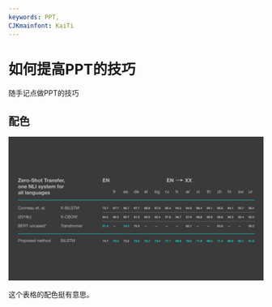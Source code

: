 ```yaml
---
keywords: PPT,
CJKmainfont: KaiTi
---
```


# 如何提高PPT的技巧

随手记点做PPT的技巧

## 配色

[![CodeBlog_LanguagesXNLI_v2.png](./Resources/img/CodeBlog_LanguagesXNLI_v2.png)](https://code.fb.com/ai-research/laser-multilingual-sentence-embeddings/)

这个表格的配色挺有意思。